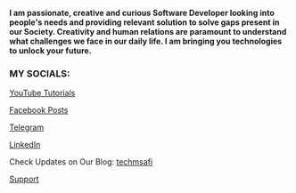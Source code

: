 **I am passionate, creative and curious Software Developer looking into people's needs and providing relevant solution to solve gaps present in our Society. Creativity and human relations are paramount to understand what challenges we face in our daily life. I am bringing you technologies to unlock your future.**



### MY SOCIALS:

[YouTube Tutorials](https://youtube.com/c/TechMsafi) 

[Facebook Posts](https://facebook.com/techmsafi)

[Telegram](https://t.me/techmsafi)

[LinkedIn](https://www.linkedin.com/in/fred-kiptui-72a0421a1) 



Check Updates on Our Blog: [techmsafi](https://techmsafi.com)

[Support](https://www.paypal.com/donate/?hosted_button_id=FCG3PGKHDLAVY)



> <!--Always @techmsafi and enjoy your endeavours.-->
